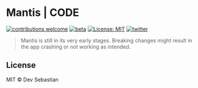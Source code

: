 # Mantis | CODE

[![contributions welcome](https://img.shields.io/badge/contributions-welcome-brightgreen.svg?style=flat)](https://github.com/devsebastian/mantis/issues) 
[![beta](https://img.shields.io/badge/production-BETA-red.svg)]()
[![License: MIT](https://img.shields.io/badge/License-MIT-yellow.svg)](https://github.com/devsebastian/mantis/blob/master/LICENSE) 
[![twitter](https://img.shields.io/badge/Twitter-@iDevSebastian-green.svg)](https://twitter.com/iDevSebastian)

> Mantis is still in its very early stages. Breaking changes might result in the app crashing or not working as intended.

## License
MIT © Dev Sebastian
